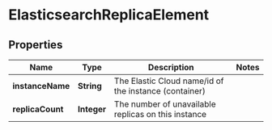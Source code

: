 # ElasticsearchReplicaElement

## Properties
Name | Type | Description | Notes
------------ | ------------- | ------------- | -------------
**instanceName** | **String** | The Elastic Cloud name/id of the instance (container) | 
**replicaCount** | **Integer** | The number of unavailable replicas on this instance | 
